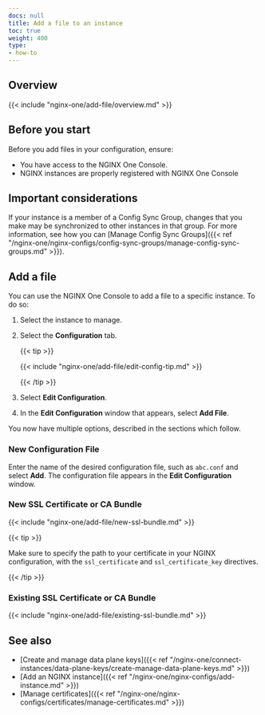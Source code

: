 ```yaml
---
docs: null
title: Add a file to an instance
toc: true
weight: 400
type:
- how-to
---
```


## Overview

{{< include "nginx-one/add-file/overview.md" >}}

## Before you start

Before you add files in your configuration, ensure:

- You have access to the NGINX One Console.
- NGINX instances are properly registered with NGINX One Console

## Important considerations

If your instance is a member of a Config Sync Group, changes that you make may be synchronized to other instances in that group.
For more information, see how you can [Manage Config Sync Groups]({{< ref "/nginx-one/nginx-configs/config-sync-groups/manage-config-sync-groups.md" >}}).

## Add a file

You can use the NGINX One Console to add a file to a specific instance. To do so:

1. Select the instance to manage.
1. Select the **Configuration** tab.

   {{< tip >}}

   {{< include "nginx-one/add-file/edit-config-tip.md" >}}

   {{< /tip >}}

1. Select **Edit Configuration**.
1. In the **Edit Configuration** window that appears, select **Add File**.

You now have multiple options, described in the sections which follow.

### New Configuration File

Enter the name of the desired configuration file, such as `abc.conf` and select **Add**. The configuration file appears in the **Edit Configuration** window.

### New SSL Certificate or CA Bundle

{{< include "nginx-one/add-file/new-ssl-bundle.md" >}}

  {{< tip >}}

  Make sure to specify the path to your certificate in your NGINX configuration,
  with the `ssl_certificate` and `ssl_certificate_key` directives.

  {{< /tip >}}

### Existing SSL Certificate or CA Bundle

{{< include "nginx-one/add-file/existing-ssl-bundle.md" >}}

## See also

- [Create and manage data plane keys]({{< ref "/nginx-one/connect-instances/data-plane-keys/create-manage-data-plane-keys.md" >}})
- [Add an NGINX instance]({{< ref "/nginx-one/nginx-configs/add-instance.md" >}})
- [Manage certificates]({{< ref "/nginx-one/nginx-configs/certificates/manage-certificates.md" >}})

